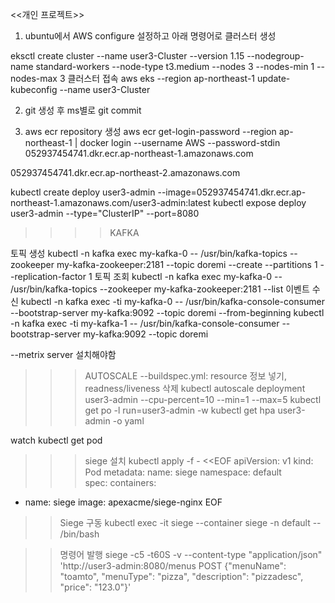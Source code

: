 <<개인 프로젝트>>
1. ubuntu에서 AWS configure 설정하고
아래 명령어로 클러스터 생성

eksctl create cluster --name user3-Cluster --version 1.15 --nodegroup-name standard-workers --node-type t3.medium --nodes 3 --nodes-min 1 --nodes-max 3
 클러스터 접속
 aws eks --region ap-northeast-1 update-kubeconfig --name user3-Cluster


2. git 생성 후 ms별로 git commit

3. aws ecr repository 생성
aws ecr get-login-password --region ap-northeast-1 | docker login --username AWS --password-stdin 052937454741.dkr.ecr.ap-northeast-1.amazonaws.com

052937454741.dkr.ecr.ap-northeast-2.amazonaws.com

kubectl create deploy user3-admin --image=052937454741.dkr.ecr.ap-northeast-1.amazonaws.com/user3-admin:latest
kubectl expose deploy user3-admin --type="ClusterIP" --port=8080


>>>>KAFKA

토픽 생성 kubectl -n kafka exec my-kafka-0 -- /usr/bin/kafka-topics --zookeeper my-kafka-zookeeper:2181 --topic doremi --create --partitions 1 --replication-factor 1
토픽 조회 kubectl -n kafka exec my-kafka-0 -- /usr/bin/kafka-topics --zookeeper my-kafka-zookeeper:2181 --list
이벤트 수신 
kubectl -n kafka exec -ti my-kafka-0 -- /usr/bin/kafka-console-consumer --bootstrap-server my-kafka:9092 --topic doremi --from-beginning 
kubectl -n kafka exec -ti my-kafka-1 -- /usr/bin/kafka-console-consumer --bootstrap-server my-kafka:9092 --topic doremi


--metrix server 설치해야함
>>> AUTOSCALE
--buildspec.yml: resource 정보 넣기, readness/liveness 삭제
kubectl autoscale deployment user3-admin --cpu-percent=10 --min=1 --max=5
kubectl get po -l run=user3-admin -w
kubectl get hpa user3-admin -o yaml

watch kubectl get pod

>>>siege 설치
kubectl apply -f - <<EOF
apiVersion: v1
kind: Pod
metadata:
 name: siege
 namespace: default  
spec:
 containers:
 - name: siege
   image: apexacme/siege-nginx
EOF

>>Siege 구동
kubectl exec -it siege --container siege -n default -- /bin/bash

>>명령어 발행
siege -c5 -t60S -v --content-type "application/json" 'http://user3-admin:8080/menus POST {"menuName": "toamto", "menuType": "pizza", "description": "pizzadesc", "price": "123.0"}' 
